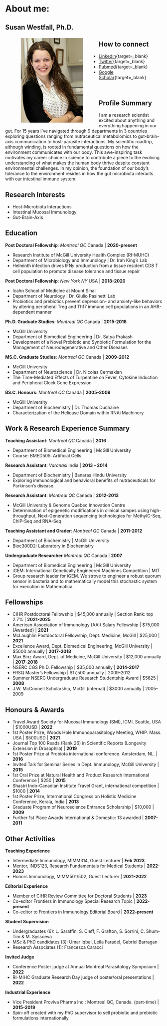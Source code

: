 # About me: 
## Susan Westfall, Ph.D.


<img src="pics/susan.jpg" alt="susan-photo" style="float:left;width:200px;height:270px;margin: 5px 50px;">

## How to connect
- [Linkedin](https://www.linkedin.com/in/susan-westfall-9a7b4248){target=_blank}
- [Twitter](https://twitter.com/WestfallSusan){target=_blank}
- [Pubmed](https://www.ncbi.nlm.nih.gov/myncbi/susan.westfall.1/bibliography/public/){target=_blank}
- [Google Scholar](https://scholar.google.com/citations?user=EOFG8hQAAAAJ&hl=en){target=_blank}
<!-- - [Semantic Scholar](https://www.semanticscholar.org/author/Susan-Westfall/49749982){target=_blank} -->
<br>


## Profile Summary
I am a research scientist excited about anything and everything happening in our gut. For 15 years I've navigated through 9 departments in 3 countries exploring questions ranging from nutraceutical metabolomics to gut-brain-axis communication to host-parasite interactions. My scientific roadtrip, although winding, is rooted in fundamental questions on how the environment communicates with our body. This awe-inspiring task motivates my career choice in science to contribute a piece to the evolving understanding of what makes the human body thrive despite constant environmental challenges. In my opinion, the foundation of our body’s tolerance to the environment resides in how the gut microbiota interacts with our intestinal immune system. 

## Research Interests
 - Host-Microbiota Interactions
 - Intestinal Mucosal Immunology
 - Gut-Brain-Axis


## Education
**Post Doctoral Fellowship**: _Montreal QC_ Canada	| **2020-present**
- Research Institute of McGill University Health Complex (RI-MUHC)
- Department of Microbiology and Immunology | Dr. Irah King’s Lab 			
- Helminth infection drives IFN𝛾 production from a tissue resident CD8 T cell population to promote disease tolerance and tissue repair

**Post Doctoral Fellowship**: _New York NY_ USA	| **2018-2020** 
- Icahn School of Medicine at Mount Sinai 
- Department of Neurology | Dr. Giulio Pasinetti Lab 			
- Probiotics and prebiotics prevent depression- and anxiety-like behaviors by altering peripheral Treg and Th17 immune cell populations in an AHR-dependent manner

**Ph.D. Graduate Studies**: _Montreal QC_ Canada	| **2015-2018** 
- McGill University
- Department of Biomedical Engineering | Dr. Satya Prakash 			
- Development of a Novel Probiotic and Synbiotic Formulation for the Management of Neurodegenerative and Other Diseases 

**MS.C. Graduate Studies**: _Montreal QC_ Canada	| **2009-2012** 
- McGill University
- Department of Neuroscience | Dr. Nicolas Cermakian 			
- The Time-Mediated Effects of Turpentine on Fever, Cytokine Induction and Peripheral Clock Gene Expression

**BS.C. Honours**: _Montreal QC_ Canada	| **2005-2009** 
- McGill University
- Department of Biochemistry | Dr. Thomas Duchaine 			
- Characterization of the Helicase Domain within RNAi Machinery


## Work & Research Experience Summary
**Teaching Assistant**: _Montreal QC_ Canada	| **2016**
- Department of Biomedical Engineering	| McGill University
- Course: BMED505: Artificial Cells

**Research Assistant**: _Varanasi_ India	| **2013 – 2014**   
- Department of Biochemistry	| Banaras Hindu University
- Exploring immunological and behavioral benefits of nutraceuticals for Parkinson’s disease. 

**Research Assistant**: _Montreal QC_ Canada | **2012-2013**
- McGill University & Genome Quebec Innovation Centre
- Determination of epigenetic modifications in clinical sampes using high-throughput, Next-Generation sequencing technologies for MethylC-Seq, ChIP-Seq and RNA-Seq

**Teaching Assistant and Grader**: _Montreal QC_ Canada | **2011-2012**
- Department of Biochemistry | McGill University
- Bioc300D2: Laboratory in Biochemistry                                                                                      	
     
**Undergraduate Researcher** _Montreal QC_ Canada  | **2007**
- Department of Biomedical Engineering | McGill University
- iGEM: International Genetically Engineered Machines Competition | MIT
- Group research leader for iGEM. We strove to engineer a robust quorum sensor in bacteria and to mathematically model this stochastic system for execution in Mathematica. 


## Fellowships
 - CIHR Postdoctoral Fellowship | $45,000 annually | Section Rank: top 2.7%  | **2021-2025**
 - American Association of Immunology (AAI) Salary Fellowship | $75,000 (Awarded) | **2021**
 - McLaughlin Postdoctoral Fellowship, Dept. Medicine, McGill | $25,000 | **2021**
 - Excellence Award, Dept. Biomedical Engineering, McGill University | $5000 annually | **2017-2018**
 - Max Binz Award, Dept. of Medicine, McGill University | $12,000 annually | **2017-2018**
 - NSERC CGS Ph.D. Fellowship | $35,000 annually | **2014-2017**
 - FRSQ Master’s Fellowship | $17,500 annually | 2009-2012
 - Summer NSERC Undergraduate Research Studentship Award | $5625 | **2008**
 - J.W. McConnell Scholarship, McGill (internal) | $3000 annually | 2005-2009


## Honours & Awards
 - Travel Award Society for Mucosal Immunology (SMI), ICMI. Seattle, USA | $1000USD | **2022**
 - 1st Poster Prize, Woods Hole Immunoparasitology Meeting, WHIP. Mass. USA | $500USD | **2021**
 - Journal Top 100 Reads (Rank 26) in Scientific Reports (Longevity Extension in Drosophila) | **2019**
 - 1st Poster Prize at Probiota international conference. Amsterdam, NL. | **2016**
 - Invited Talk for Seminar Series in Dept. Immunology, McGill University | **2015**
 - 1st Oral Prize at Natural Health and Product Research International Conference | $250	| **2015**
 - Shastri Indo-Canadian Institute Travel Grant, international competition | $1000 | **2014**
 - 1st Poster Prize, International Congress on Holistic Medicine Conference, Kerala, India | **2013**
 - Graduate Program of Neuroscience Entrance Scholarship | $10,000 | **2009**                                                            
 - Further 1st Place Awards International & Domestic: 13 awarded | **2007-2011**


## Other Activities
**Teaching Experience**
- Intermediate Immunology, MIMM314, Guest Lecturer | **Feb 2023**
- Mentor, INDS123, Research Fundamentals for Medical Students | **2022-2023**
- Honors Immunology, MIMM501/502, Guest Lecturer | **2021-2022**

**Editorial Experience**
- Member of CIHR Review Committee for Doctoral Students | **2023**
- Co-editor Frontiers in Immunology Special Research Topic | **2022-present**
- Co-editor to Frontiers in Immunology Editorial Board | **2022-present**

**Student Supervision**
- Undergraduates (6): L. Saraffin, S. Cleff, F. Grafton, S. Sorrini, C. Shum-Tim & M. Syssoeva
- MSc & PhD candidates (3): Umar Iqbal, Leila Faradel, Gabriel Barragan
- Research Associates (1): Francesca Caracci

**Invited Judge**
- Conference Poster judge at Annual Montreal Parasitology Symposium | **2022**
- RI-MIHC Graduate Research Day judge of poster/oral presentations | **2022**

**Industrial Experience**
- Vice President Proviva Pharma Inc.: Montreal QC, Canada. (part-time) | **2015-2019**
- Spin-off created with my PhD supervisor to sell probiotic and prebiotic formulations internationally



 
